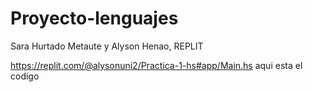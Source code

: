 # Proyecto-lenguajes
Sara Hurtado Metaute y Alyson Henao, REPLIT


https://replit.com/@alysonuni2/Practica-1-hs#app/Main.hs  aqui esta el codigo 


